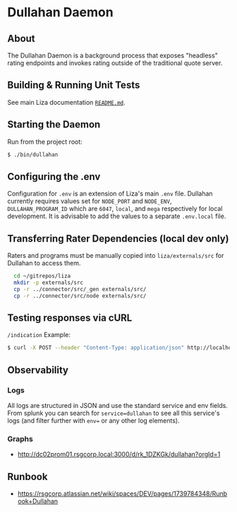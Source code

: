 # Dullahan Daemon
<!--
  Copyright (C) 2010-2020 R-T Specialty, LLC.

  This file is part of liza.

  Copying and distribution of this file, with or without modification, are
  permitted in any medium without royalty provided the copyright notice and
  this notice are preserved.  This file is offered as-is, without warranty
  of any kind.
-->


## About
The Dullahan Daemon is a background process that exposes "headless" rating
endpoints and invokes rating outside of the traditional quote server.


## Building & Running Unit Tests
See main Liza documentation [`README.md`](./README.md).


## Starting the Daemon
Run from the project root:
```bash
$ ./bin/dullahan
```

## Configuring the .env

Configuration for `.env` is an extension of Liza's main `.env` file. Dullahan currently requires values set for `NODE_PORT` and `NODE_ENV`, `DULLAHAN_PROGRAM_ID` which are `6047`, `local`, and `mega` respectively for local development. It is advisable to add the values to a separate `.env.local` file.

## Transferring Rater Dependencies (local dev only)

Raters and programs must be manually copied into `liza/externals/src` for Dullahan to access them.

```bash
  cd ~/gitrepos/liza
  mkdir -p externals/src
  cp -r ../connector/src/_gen externals/src/
  cp -r ../connector/src/node externals/src/
```

## Testing responses via cURL

`/indication` Example:

```bash
$ curl -X POST --header "Content-Type: application/json" http://localhost:6047/indication?callback=http://example.com
```
## Observability

### Logs
All logs are structured in JSON and use the standard service and env fields. From splunk you can search for `service=dullahan` to see all this service's logs (and filter further with `env=` or any other log elements).

### Graphs
- http://dc02prom01.rsgcorp.local:3000/d/rk_1DZKGk/dullahan?orgId=1

## Runbook
- https://rsgcorp.atlassian.net/wiki/spaces/DEV/pages/1739784348/Runbook+Dullahan